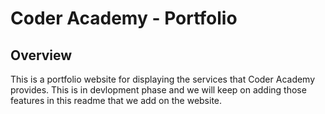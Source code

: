 # Coder Academy - Portfolio

## Overview

This is a portfolio website for displaying the services that Coder Academy provides. This is in devlopment phase and we will keep on adding those features in this readme that we add on the website. 
